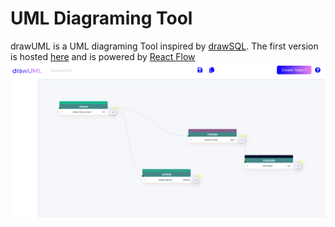 # UML Diagraming Tool

drawUML is a UML diagraming Tool inspired by [drawSQL](https://drawsql.app/). The first version is hosted [here](https://master.d260ux2otinq6n.amplifyapp.com/) and is powered by [React Flow](https://reactflow.dev/docs/guides/custom-nodes/)
![drawUML](/drawUML.png)
